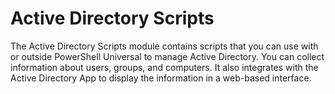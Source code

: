 # Active Directory Scripts

The Active Directory Scripts module contains scripts that you can use with or outside PowerShell Universal to manage Active Directory. You can collect information about users, groups, and computers. It also integrates with the Active Directory App to display the information in a web-based interface.